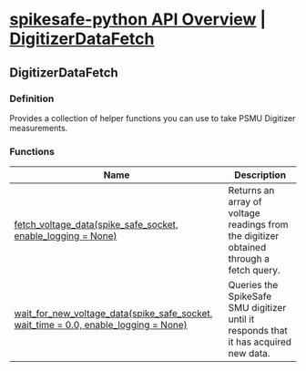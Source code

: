 # [spikesafe-python API Overview](/spikesafe_python_lib_docs/README.md) | [DigitizerDataFetch](/spikesafe_python_lib_docs/DigitizerDataFetch/README.md)

## DigitizerDataFetch

### Definition
Provides a collection of helper functions you can use to take PSMU Digitizer measurements.

### Functions
| Name | Description |
| - | - |
| [fetch_voltage_data(spike_safe_socket, enable_logging = None)](/spikesafe_python_lib_docs/DigitizerDataFetch/fetch_voltage_data/README.md) | Returns an array of voltage readings from the digitizer obtained through a fetch query. |
| [wait_for_new_voltage_data(spike_safe_socket, wait_time = 0.0, enable_logging = None)](/spikesafe_python_lib_docs/DigitizerDataFetch/wait_for_new_voltage_data/README.md) | Queries the SpikeSafe SMU digitizer until it responds that it has acquired new data. |